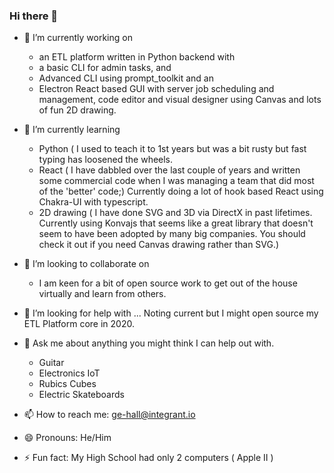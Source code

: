 
### Hi there 👋

- 🔭 I’m currently working on
    - an ETL platform written in Python backend with 
    - a basic CLI for admin tasks, and 
    - Advanced CLI using prompt_toolkit and an
    - Electron React based GUI with server job scheduling and management, code editor and visual designer using Canvas and lots of fun 2D drawing.
- 🌱 I’m currently learning 
  - Python ( I used to teach it to 1st years but was a bit rusty but fast typing has loosened the wheels.
  - React ( I have dabbled over the last couple of years and written some commercial code when I was managing a team that did most of the 'better' code;)
    Currently doing a lot of hook based React using Chakra-UI with typescript.
  - 2D drawing ( I have done SVG and 3D via DirectX in past lifetimes. Currently using Konvajs that seems like a great library that doesn't seem to have been adopted by many big companies. You should check it out if you need Canvas drawing rather than SVG.)
  
- 👯 I’m looking to collaborate on
  - I am keen for a bit of open source work to get out of the house virtually and learn from others.
  
- 🤔 I’m looking for help with ... Noting current but I might open source my ETL Platform core in 2020.
- 💬 Ask me about anything you might think I can help out with.
    - Guitar
    - Electronics IoT
    - Rubics Cubes
    - Electric Skateboards
- 📫 How to reach me: ge-hall@integrant.io
- 😄 Pronouns: He/Him
- ⚡ Fun fact: My High School had only 2 computers ( Apple II )

<!--
**ge-hall/ge-hall** is a ✨ _special_ ✨ repository because its `README.md` (this file) appears on your GitHub profile.

Here are some ideas to get you started:

- 🔭 I’m currently working on ...
- 🌱 I’m currently learning ...
- 👯 I’m looking to collaborate on ...
- 🤔 I’m looking for help with ...
- 💬 Ask me about ...
- 📫 How to reach me: ...
- 😄 Pronouns: ...
- ⚡ Fun fact: ...
-->
